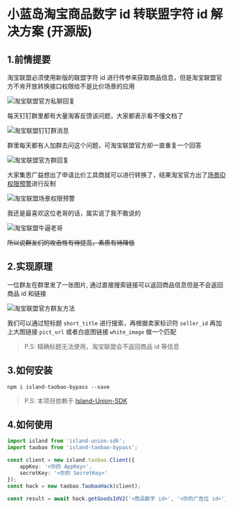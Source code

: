 # 小蓝岛淘宝商品数字 id 转联盟字符 id 解决方案 (开源版)
## 1.前情提要

淘宝联盟必须使用新版的联盟字符 id 进行传参来获取商品信息，但是淘宝联盟官方不肯开放转换接口权限给不是比价场景的应用  

![淘宝联盟官方私聊回复](https://raw.githubusercontent.com/Blue-Island-X/Island-Taobao-Hack/master/resource/DingTalk_oFr6NmYFGf.png)

每天钉钉群里都有大量淘客反馈该问题，大家都表示看不懂文档了

![淘宝联盟钉钉群消息](https://raw.githubusercontent.com/Blue-Island-X/Island-Taobao-Hack/master/resource/DingTalk_m18wT28Apm.png)

群里每天都有人加群去问这个问题，可淘宝联盟官方却一直重复一个回答

![淘宝联盟官方群回复](https://raw.githubusercontent.com/Blue-Island-X/Island-Taobao-Hack/master/resource/DingTalk_IJUUALakAc.png)

大家集思广益想出了申请比价工具商就可以进行转换了，结果淘宝官方出了[场景ID权限预警](https://qn.taobao.com/headline/news/10695294?spm=a211vu.12026430.0.0.1fff3929wEYil2)进行反制

![淘宝联盟场景权限预警](https://raw.githubusercontent.com/Blue-Island-X/Island-Taobao-Hack/master/resource/DingTalk_jFVoegeB6w.png)

我还是最喜欢这位老哥的话，属实说了我不敢说的

![淘宝联盟牛逼老哥](https://raw.githubusercontent.com/Blue-Island-X/Island-Taobao-Hack/master/resource/DingTalk_urNiroEBPT.png)

~~所以说群友们的攻击性有待提高，素质有待降低~~

## 2.实现原理

一位群友在群里发了一张图片, 通过直接搜索链接可以返回商品信息但是不会返回商品 id 和链接

![淘宝联盟官方群友方法](https://raw.githubusercontent.com/Blue-Island-X/Island-Taobao-Hack/master/resource/DingTalk_YgbzJ7xGTW.png)

我们可以通过短标题 ``short_title`` 进行搜索，再根据卖家标识符 ``seller_id`` 再加上大图链接 ``pict_url`` 或者白底图链接 ``white_image`` 做一个匹配

> P.S: 精确标题无法使用，淘宝联盟会不返回商品 id 等信息

## 3.如何安装

```
npm i island-taobao-bypass --save
```

> P.S: 本项目依赖于 [Island-Union-SDK](https://github.com/Blue-Island-X/Island-Union-SDK)

## 4.如何使用

```TypeScript
import island from 'island-union-sdk';
import taobao from 'island-taobao-bypass';

const client = new island.taobao.Client({
    appKey: '<你的 AppKey>',
    secretKey: '<你的 SecretKey>'
});
const hack = new taobao.TaobaoHack(client);

const result = await hack.getGoodsIdV2('<商品数字 id>', '<你的广告位 id>');
```